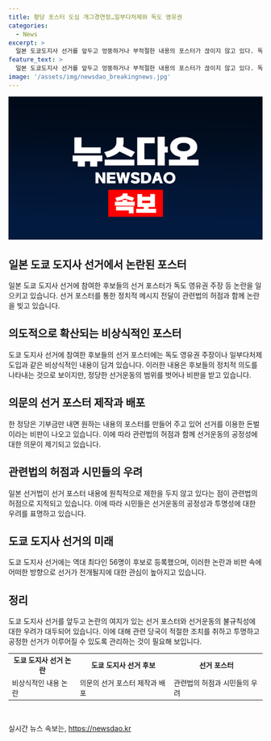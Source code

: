 ```yaml
---
title: 황당 포스터 도심 개그경연장…일부다처제와 독도 영유권
categories:
  - News
excerpt: >
  일본 도쿄도지사 선거를 앞두고 엉뚱하거나 부적절한 내용의 포스터가 끊이지 않고 있다. 독도 영유권 주장이나 일부다처제 도입 등 비상식적 내용이 도시 곳곳에 퍼져 있어 현지 시민들과 전문가들로부터 제도 개선을 요구하는 목소리가 높다. 특히 일부 정당은 선거를 이용한 돈벌이로 비판받으며 관련법의 허점을 드러내고 있다. 이로써 선거를 희화화시키고 물의를 일으키는 게시물들이 늘어나고 있어 일본 시민들의 불만이 고조되고 있다. 해당 선거는 56명이 후보로 등록하는 역대 최다인 만큼 논란이 예상된다.
feature_text: >
  일본 도쿄도지사 선거를 앞두고 엉뚱하거나 부적절한 내용의 포스터가 끊이지 않고 있다. 독도 영유권 주장이나 일부다처제 도입 등 비상식적 내용이 도시 곳곳에 퍼져 있어 현지 시민들과 전문가들로부터 제도 개선을 요구하는 목소리가 높다. 특히 일부 정당은 선거를 이용한 돈벌이로 비판받으며 관련법의 허점을 드러내고 있다. 이로써 선거를 희화화시키고 물의를 일으키는 게시물들이 늘어나고 있어 일본 시민들의 불만이 고조되고 있다. 해당 선거는 56명이 후보로 등록하는 역대 최다인 만큼 논란이 예상된다.
image: '/assets/img/newsdao_breakingnews.jpg'
---
```


<p><img src="/assets/img/newsdao_breakingnews.jpg" alt="implanttips 속보" /></p>

<h2 data-ke-size="size26">일본 도쿄 도지사 선거에서 논란된 포스터</h2>

<p data-ke-size="size16">일본 도쿄 도지사 선거에 참여한 후보들의 선거 포스터가 독도 영유권 주장 등 논란을 일으키고 있습니다. 선거 포스터를 통한 정치적 메시지 전달이 관련법의 허점과 함께 논란을 빚고 있습니다.</p>

<h2 data-ke-size="size24">의도적으로 확산되는 비상식적인 포스터</h2>

<p data-ke-size="size16">도쿄 도지사 선거에 참여한 후보들의 선거 포스터에는 독도 영유권 주장이나 일부다처제 도입과 같은 비상식적인 내용이 담겨 있습니다. 이러한 내용은 후보들의 정치적 의도를 나타내는 것으로 보이지만, 정당한 선거운동의 범위를 벗어나 비판을 받고 있습니다.</p>

<h2 data-ke-size="size24">의문의 선거 포스터 제작과 배포</h2>

<p data-ke-size="size16">한 정당은 기부금만 내면 원하는 내용의 포스터를 만들어 주고 있어 선거를 이용한 돈벌이라는 비판이 나오고 있습니다. 이에 따라 관련법의 허점과 함께 선거운동의 공정성에 대한 의문이 제기되고 있습니다.</p>

<h2 data-ke-size="size24">관련법의 허점과 시민들의 우려</h2>

<p data-ke-size="size16">일본 선거법이 선거 포스터 내용에 원칙적으로 제한을 두지 않고 있다는 점이 관련법의 허점으로 지적되고 있습니다. 이에 따라 시민들은 선거운동의 공정성과 투명성에 대한 우려를 표명하고 있습니다.</p>

<h2 data-ke-size="size24">도쿄 도지사 선거의 미래</h2>

<p data-ke-size="size16">도쿄 도지사 선거에는 역대 최다인 56명이 후보로 등록했으며, 이러한 논란과 비판 속에 어떠한 방향으로 선거가 전개될지에 대한 관심이 높아지고 있습니다.</p>

<h2 data-ke-size="size24">정리</h2>

<p data-ke-size="size16">도쿄 도지사 선거를 앞두고 논란의 여지가 있는 선거 포스터와 선거운동의 불규칙성에 대한 우려가 대두되어 있습니다. 이에 대해 관련 당국이 적절한 조치를 취하고 투명하고 공정한 선거가 이루어질 수 있도록 관리하는 것이 필요해 보입니다.</p>

<table>
    <tbody>
        <tr>
            <td style="text-align: center;"><b>도쿄 도지사 선거 논란</b></td>
            <td style="text-align: center;"><b>도쿄 도지사 선거 후보</b></td>
            <td style="text-align: center;"><b>선거 포스터</b></td>
        </tr>
        <tr>
            <td>비상식적인 내용 논란</td>
            <td>의문의 선거 포스터 제작과 배포</td>
            <td>관련법의 허점과 시민들의 우려</td>
        </tr>
    </tbody>
</table>

<p data-ke-size="size16">&nbsp;</p>
실시간 뉴스 속보는, <a href="https://newsdao.kr" rel="dofollow">https://newsdao.kr</a>


